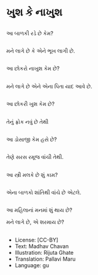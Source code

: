 # ખુશ કે નાખુશ

##
આ બાળકી રડે છે કેમ?

##
મને લાગે છે કે એને ભૂખ લાગી છે.

##
આ છોકરો નાખુશ કેમ છે?

##
મને લાગે છે એને એના પિતા યાદ આવે છે.

##
આ છોકરી ખુશ કેમ છે?

##
તેનું ફ્રોક નવું છે તેથી

##
આ ડોસાજી કેમ હસે છે?

##
તેણે સરસ રમૂજ વાંચી તેથી.

##
આ સ્ત્રી મલકે છે શું કામ?

##
એના બાળકો શાંતિથી વાંચે છે એટલે.

##
આ મહિલાનાં મનમાં શું થાય છે?

મને લાગે છે, એ શરમાય છે?

##
* License: [CC-BY]
* Text: Madhav Chavan
* Illustration: Rijuta Ghate
* Translation: Pallavi Maru
* Language: gu
